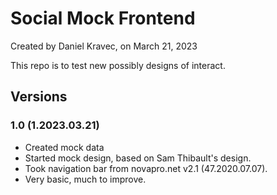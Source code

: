 # Social Mock Frontend
Created by Daniel Kravec, on March 21, 2023

This repo is to test new possibly designs of interact.


## Versions
### 1.0 (1.2023.03.21) 
- Created mock data
- Started mock design, based on Sam Thibault's design.
- Took navigation bar from novapro.net v2.1 (47.2020.07.07).
- Very basic, much to improve.